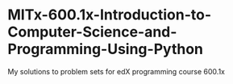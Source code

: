# MITx-600.1x-Introduction-to-Computer-Science-and-Programming-Using-Python

My solutions to problem sets for edX programming course 600.1x
